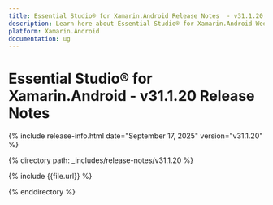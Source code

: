 ```yaml
---
title: Essential Studio® for Xamarin.Android Release Notes  - v31.1.20
description: Learn here about Essential Studio® for Xamarin.Android Weekly Nuget Release - Release Notes - v31.1.20
platform: Xamarin.Android
documentation: ug
---
```


# Essential Studio® for Xamarin.Android - v31.1.20 Release Notes

{% include release-info.html date="September 17, 2025"  version="v31.1.20" %}

{% directory path: _includes/release-notes/v31.1.20 %}

{% include {{file.url}} %}

{% enddirectory %}